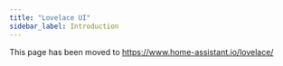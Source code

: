 ```yaml
---
title: "Lovelace UI"
sidebar_label: Introduction
---
```


This page has been moved to https://www.home-assistant.io/lovelace/

<script>document.location = 'https://www.home-assistant.io/lovelace/';</script>
